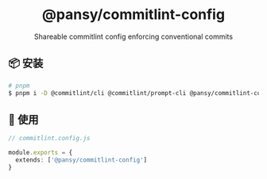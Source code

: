 <h1 align="center">
  @pansy/commitlint-config
</h1>

<div align="center">
Shareable commitlint config enforcing conventional commits
</div>

## 📦 安装

```sh
# pnpm
$ pnpm i -D @commitlint/cli @commitlint/prompt-cli @pansy/commitlint-config
```




## 🔨 使用

```ts
// commitlint.config.js

module.exports = {
  extends: ['@pansy/commitlint-config']
}
```
